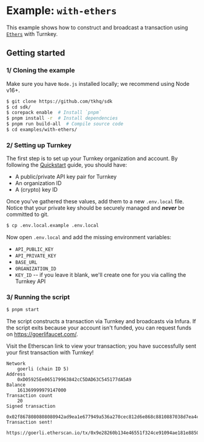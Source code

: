 # Example: `with-ethers`

This example shows how to construct and broadcast a transaction using [`Ethers`](https://docs.ethers.org/v5/api/signer/) with Turnkey.

## Getting started

### 1/ Cloning the example

Make sure you have `Node.js` installed locally; we recommend using Node v16+.

```bash
$ git clone https://github.com/tkhq/sdk
$ cd sdk/
$ corepack enable  # Install `pnpm`
$ pnpm install -r  # Install dependencies
$ pnpm run build-all  # Compile source code
$ cd examples/with-ethers/
```

### 2/ Setting up Turnkey

The first step is to set up your Turnkey organization and account. By following the [Quickstart](https://turnkey.readme.io/docs/quickstart) guide, you should have:

- A public/private API key pair for Turnkey
- An organization ID
- A (crypto) key ID

Once you've gathered these values, add them to a new `.env.local` file. Notice that your private key should be securely managed and **_never_** be committed to git.

```bash
$ cp .env.local.example .env.local
```

Now open `.env.local` and add the missing environment variables:

- `API_PUBLIC_KEY`
- `API_PRIVATE_KEY`
- `BASE_URL`
- `ORGANIZATION_ID`
- `KEY_ID` -- if you leave it blank, we'll create one for you via calling the Turnkey API

### 3/ Running the script

```bash
$ pnpm start
```

The script constructs a transaction via Turnkey and broadcasts via Infura. If the script exits because your account isn't funded, you can request funds on https://goerlifaucet.com/.

Visit the Etherscan link to view your transaction; you have successfully sent your first transaction with Turnkey!

```
Network
	goerli (chain ID 5)
Address
	0xD05925Ee065179963842cC5DAD63C545177dA5A9
Balance
	161369999979147000
Transaction count
	20
Signed transaction
	0x02f8678080808080942ad9ea1e677949a536a270cec812d6e868c8810887038d7ea4c6800080c001a0d11db1eada99e65e1d823e32368a8fa6d2b4ecc9106927c624096b35d83a0b93a0751e5d34ef8462da687cdc5500fb585e828079032c919f200501b0e8a1c383db
Transaction sent!
	https://goerli.etherscan.io/tx/0x9e28260b134e46551f324ce91094ae181e8850a65508a85d1704f2993e7e5574
```
